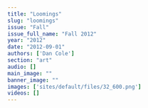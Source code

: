 ```yaml
---
title: "Loomings"
slug: "loomings"
issue: "Fall"
issue_full_name: "Fall 2012"
year: "2012"
date: "2012-09-01"
authors: ['Dan Cole']
section: "art"
audio: []
main_image: ""
banner_image: ""
images: ['sites/default/files/32_600.png']
videos: []
---
```

